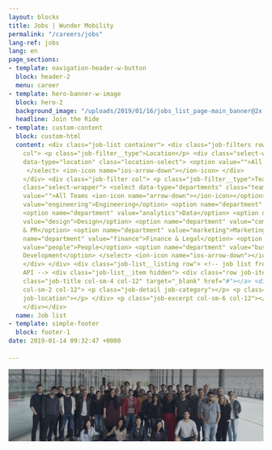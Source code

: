 ```yaml
---
layout: blocks
title: Jobs | Wunder Mobility
permalink: "/careers/jobs"
lang-ref: jobs
lang: en
page_sections:
- template: navigation-header-w-button
  block: header-2
  menu: career
- template: hero-banner-w-image
  block: hero-2
  background_image: "/uploads/2019/01/16/jobs_list_page-main_banner@2x.jpg"
  headline: Join the Ride
- template: custom-content
  block: custom-html
  content: <div class="job-list container"> <div class="job-filters row"> <div class="job-filter
    col"> <p class="job-filter__type">Location</p> <div class="select-wrapper"> <select
    data-type="location" class="location-select"> <option value="">All Locations</option>
     </select> <ion-icon name="ios-arrow-down"></ion-icon> </div>
    </div> <div class="job-filter col"> <p class="job-filter__type">Team</p> <div
    class="select-wrapper"> <select data-type="departments" class="team-select"> <option
    value="">All Teams <ion-icon name="arrow-down"></ion-icon></option> <option name="department"
    value="engineering">Engineering</option> <option name="department" value="product">Product</option>
    <option name="department" value="analytics">Data</option> <option name="department"
    value="design">Design</option> <option name="department" value="communications">Communications
    & PR</option> <option name="department" value="marketing">Marketing</option> <option
    name="department" value="finance">Finance & Legal</option> <option name="department"
    value="people">People</option> <option name="department" value="business">Business
    Development</option> </select> <ion-icon name="ios-arrow-down"></ion-icon> </div>
    </div> </div> <div class="job-list__listing row"> <!-- job list from Greenhouse
    API --> <div class="job-list__item hidden"> <div class="row job-item-row"> <a
    class="job-title col-sm-4 col-12" target="_blank" href="#"></a> <div class="job-details
    col-sm-2 col-12"> <p class="job-detail job-category"></p> <p class="job-detail
    job-location"></p> </div> <p class="job-excerpt col-sm-6 col-12"></p> </div> </div>
    </div></div>
  name: Job list
- template: simple-footer
  block: footer-1
date: 2019-01-14 09:32:47 +0000

---
```

<img src="/uploads/2019/01/14/banner-jobs@2x.jpg">
